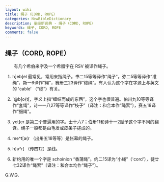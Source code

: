 ```yaml
---
layout: wiki
title: 绳子（CORD, ROPE）
categories: NewBibleDictionary
description: 圣经新词典 - 绳子（CORD, ROPE）
keywords: 绳子, CORD, ROPE
comments: false
---
```


## 绳子（CORD, ROPE）

　　有几个希伯来字及一个希腊字在 RSV 被译作绳子。

1. h]eb[el 最常见，常用来指绳子。书二15等等译作“绳子”，弥二5等等译作“准绳”，斯一6译作“绳”，赛卅三23译作“缆绳”。有人认为这个字在字源上与英文的 'cable' （“缆”）有关。

2. `@b[o{t[，字义上指“缠结而成的东西”。这个字也很普遍。伯卅九10等等译作“套绳”，诗一一八27等等译作“枝子”〔译注：和合本作“绳索”〕，赛五18译作“细绳”。

3. yet[er 是第二个普遍用的字。士十六7；伯卅11和诗十一2赋予这个字不同的翻译。绳子一般都是由毛发或皮条子搓成的。

4.  me^t[a{r （出卅五18等等）是帐幕的绳子。

5.  h]u^r] （传四12）是线。

6. 新约用的唯一个字是 schoinion “香蒲绳”。约二15译为“小绳”（'cord'），徒廿七32译作“绳索”〔译注：和合本均作“绳子”〕。

G.W.G.






